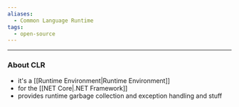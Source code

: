 ```yaml
---
aliases:
  - Common Language Runtime
tags:
  - open-source
---
```

---

### About CLR

- it's a [[Runtime Environment|Runtime Environment]]
- for the [[NET Core|.NET Framework]]
- provides runtime garbage collection and exception handling and stuff